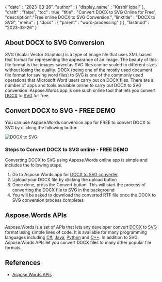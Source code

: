 {
  "date" : "2023-03-26",
  "author" : {
    "display_name" : "Kashif Iqbal"
  },
  "draft" : "false",
  "toc" : true,
  "title" : "Convert DOCX to SVG Online for Free",
  "description":"Free online DOCX to SVG Conversion.",
  "linktitle" : "DOCX to SVG",
  "menu" : {
    "docs" : {
      "parent" : "word-processing"
    }
  },
  "lastmod" : "2023-03-26"
}

## About DOCX to SVG Conversion

SVG (Scalar Vector Graphics) is a type of image file that uses XML based text format for representing the appearance of an image. The beauty of this file format is that images saved as SVG files can be scaled to different sizes without losing the quality. DOCX (being one of the mostly used document file format for saving word files) to SVG is one of the commonly used operations that Microsoft Word users carry out on DOCX files. There are a number of apps and tools available online to carry out DOCX to SVG conversion. Aspose.Words app is one such online tool that lets you convert [DOCX](/word-processing/docx/) to [SVG](/page-description-language/svg/) for free.


## Convert DOCX to SVG - FREE DEMO

You can use Aspose.Words conversion app for FREE to convert DOCX to SVG by clicking the following button. 

[![DOCX to SVG](../docx-to-svg.png?width=120px&height=60px)](https://products.aspose.app/words/conversion/docx-to-svg)


### Steps to Convert DOCX to SVG online - FREE DEMO

Converting DOCX to SVG using Aspose.Words online app is simple and includes the following steps.

1. Go to Aspose.Words app for [DOCX to SVG converter](https://products.aspose.app/words/conversion/docx-to-svg)
1. Upload your DOCX file by clicking the upload button
1. Once done, press the Convert button. This will start the process of converting the DOCX file to SVG in the background
1. You will be asked to download the converted RTF file once the DOCX to SVG conversion process completes

## Aspose.Words APIs

Aspose.Words is a set of APIs that lets any developer convert [DOCX](/word-processing/docx/) to [SVG](/page-description-language/svg/) format using simple lines of code. It is available for many programming languages including [C#](/programming/cs/), [Java](/programming/java/), [Python](/programming/py/) and [C++](/programming/cpp/). In addition to SVG, Aspose.Words APIs let you convert DOCX files to many other popular file formats.

## References

 * [Aspose.Words APIs](https://products.aspose.com/words/)
